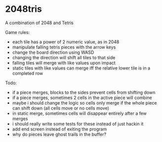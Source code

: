 # 2048tris

A combination of 2048 and Tetris

Game rules:
- each tile has a power of 2 numeric value, as in 2048
- manipulate falling tetris pieces with the arrow keys
- change the board direction using WASD
- changing the direction will shift all tiles to that side
- falling tiles will merge with like values upon impact
- static tiles with like values can merge iff the relative lower tile is in a completed row

Todo:
- if a piece merges, blocks to the sides prevent cells from shifting down
- if a piece merges, sometimes 2 cells in the active piece will combine
- maybe i should change the logic so cells only merge if the whole piece can shift down (all cells move or no cells move)
- in static merge, sometimes cells will disappear entirely after a few merges
- i should really write some tests for these instead of just hackin it
- add end screen instead of exiting the program
- why do pieces leave ghost trails in the buffer?